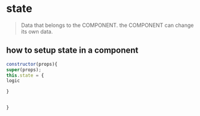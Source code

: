# state

> Data that belongs to the COMPONENT. the COMPONENT can change its own data.

## how to setup state in a component

```js
constructor(props){
super(props);
this.state = {
logic

}


}
```